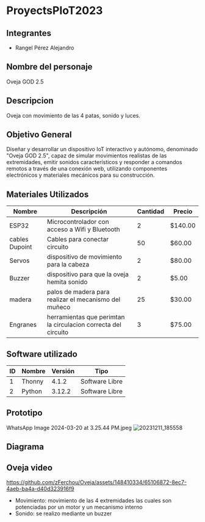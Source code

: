 # ProyectsPIoT2023 

## Integrantes
* Rangel Pérez Alejandro

## Nombre del personaje
Oveja GOD 2.5 
## Descripcion
Oveja con movimiento de las 4 patas, sonido y luces.

## Objetivo General
Diseñar y desarrollar un dispositivo IoT interactivo y autónomo, denominado "Oveja GOD 2.5", capaz de simular movimientos realistas de las extremidades, emitir sonidos característicos y responder a comandos remotos a través de una conexión web, utilizando componentes electrónicos y materiales mecánicos para su construcción.

## Materiales Utilizados
|  Nombre  | Descripción | Cantidad | Precio |
|----------|-------------|----------|--------|
| ESP32    | Microcontrolador con acceso a Wifi y Bluetooth| 2 | $140.00 |
| cables Dupoint | Cables para conectar circuito | 50 | $60.00 |
| Servos | dispositivo de movimiento para la cabeza | 2 | $80.00 |
| Buzzer | dispositivo para que la oveja hemita sonido | 2 | $5.00 |
| madera  | palos de madera para realizar el mecanismo del muñeco | 25 | $30.00 |
| Engranes | herramientas que perimtan la circulacion correcta del circuito | 3 | $75.00 |

## Software utilizado
|ID| Nombre | Versión | Tipo |
|--|--------|---------|------|
| 1| Thonny | 4.1.2 | Software Libre |
| 2| Python |   3.12.2 | Software Libre|


## Prototipo 
WhatsApp Image 2024-03-20 at 3.25.44 PM.jpeg
![20231211_185558](https://github.com/zFerchou/Oveja/assets/148410334/058982d7-3193-4830-b94b-8fdab9372d23)


## Diagrama

## Oveja video

https://github.com/zFerchou/Oveja/assets/148410334/65106872-8ec7-4aeb-ba4a-d40d323916f9






* Movimiento: movimiento de las 4 extremidades las cuales son potenciadas por un motor y un mecanismo interno
* Sonido: se realizo mediante un buzzer 
